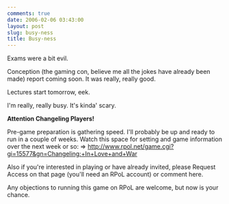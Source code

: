 ```yaml
---
comments: true
date: 2006-02-06 03:43:00
layout: post
slug: busy-ness
title: Busy-ness
---
```


Exams were a bit evil.  

Conception (the gaming con, believe me all the jokes have already been made) report coming soon.  It was really, really good.  

Lectures start tomorrow, eek.  

I'm really, really busy.  It's kinda' scary.  

<b>Attention Changeling Players!</b>  

Pre-game preparation is gathering speed.  I'll probably be up and ready to run in a couple of weeks.  Watch this space for setting and game information over the next week or so: => <a href="http://www.rpol.net/game.cgi?gi=15577&gn=Changeling:+In+Love+and+War">http://www.rpol.net/game.cgi?gi=15577&gn=Changeling:+In+Love+and+War</a>  

Also if you're interested in playing or have already invited, please Request Access on that page (you'll need an RPoL account) or comment here.  

Any objections to running this game on RPoL are welcome, but now is your chance.
